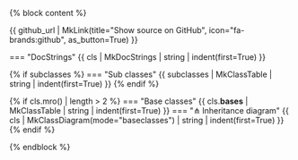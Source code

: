 {% block content %}

{{ github_url | MkLink(title="Show source on GitHub", icon="fa-brands:github", as_button=True) }}

=== "DocStrings"
{{ cls | MkDocStrings | string | indent(first=True) }}

{% if subclasses %}
=== "Sub classes"
{{ subclasses | MkClassTable | string | indent(first=True) }}
{% endif %}

{% if cls.mro() | length > 2 %}
=== "Base classes"
{{ cls.__bases__ | MkClassTable | string | indent(first=True) }}
=== "⋔ Inheritance diagram"
{{ cls | MkClassDiagram(mode="baseclasses") | string | indent(first=True) }}
{% endif %}

{% endblock %}
